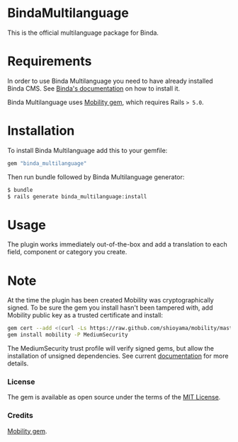 # BindaMultilanguage
This is the official multilanguage package for Binda.

# Requirements
In order to use Binda Multilanguage you need to have already installed Binda CMS. See [Binda's documentation](http://www.rubydoc.info/gems/binda) on how to install it.

Binda Multilanguage uses [Mobility gem](https://github.com/shioyama/mobility), which requires Rails `> 5.0`.

# Installation
To install Binda Multilanguage add this to your gemfile:

```ruby
gem "binda_multilanguage"

```
Then run bundle followed by Binda Multilanguage generator:

```bash
$ bundle
$ rails generate binda_multilanguage:install
```

# Usage
The plugin works immediately out-of-the-box and add a translation to each field, component or category you create.

# Note

At the time the plugin has been created  Mobility was cryptographically signed. To be sure the gem you install hasn't been tampered with, add Mobility public key as a trusted certificate and install:

```bash
gem cert --add <(curl -Ls https://raw.github.com/shioyama/mobility/master/certs/shioyama.pem)
gem install mobility -P MediumSecurity
```

The MediumSecurity trust profile will verify signed gems, but allow the installation of unsigned dependencies. See current [documentation](https://github.com/shioyama/mobility#installation) for more details.

### License
The gem is available as open source under the terms of the [MIT License](http://opensource.org/licenses/MIT).

### Credits
[Mobility gem](https://github.com/shioyama/mobility).